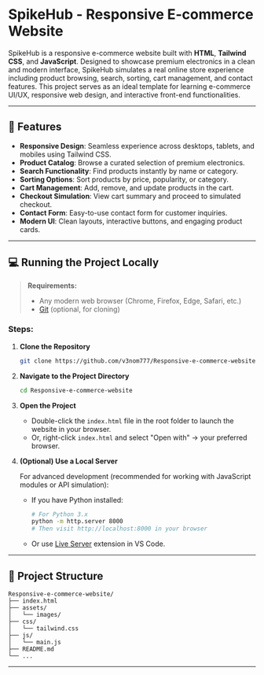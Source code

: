 # SpikeHub - Responsive E-commerce Website

SpikeHub is a responsive e-commerce website built with **HTML**, **Tailwind CSS**, and **JavaScript**. Designed to showcase premium electronics in a clean and modern interface, SpikeHub simulates a real online store experience including product browsing, search, sorting, cart management, and contact features. This project serves as an ideal template for learning e-commerce UI/UX, responsive web design, and interactive front-end functionalities.

---

## 🚀 Features

- **Responsive Design**: Seamless experience across desktops, tablets, and mobiles using Tailwind CSS.
- **Product Catalog**: Browse a curated selection of premium electronics.
- **Search Functionality**: Find products instantly by name or category.
- **Sorting Options**: Sort products by price, popularity, or category.
- **Cart Management**: Add, remove, and update products in the cart.
- **Checkout Simulation**: View cart summary and proceed to simulated checkout.
- **Contact Form**: Easy-to-use contact form for customer inquiries.
- **Modern UI**: Clean layouts, interactive buttons, and engaging product cards.

---

## 💻 Running the Project Locally

> **Requirements:**  
> - Any modern web browser (Chrome, Firefox, Edge, Safari, etc.)
> - [Git](https://git-scm.com/) (optional, for cloning)

### Steps:

1. **Clone the Repository**

   ```bash
   git clone https://github.com/v3nom777/Responsive-e-commerce-website.git
   ```

2. **Navigate to the Project Directory**

   ```bash
   cd Responsive-e-commerce-website
   ```

3. **Open the Project**

   - Double-click the `index.html` file in the root folder to launch the website in your browser.
   - Or, right-click `index.html` and select "Open with" → your preferred browser.

4. **(Optional) Use a Local Server**

   For advanced development (recommended for working with JavaScript modules or API simulation):

   - If you have Python installed:

     ```bash
     # For Python 3.x
     python -m http.server 8000
     # Then visit http://localhost:8000 in your browser
     ```

   - Or use [Live Server](https://marketplace.visualstudio.com/items?itemName=ritwickdey.LiveServer) extension in VS Code.

---

## 📂 Project Structure

```
Responsive-e-commerce-website/
├── index.html
├── assets/
│   └── images/
├── css/
│   └── tailwind.css
├── js/
│   └── main.js
├── README.md
└── ...
```

---

